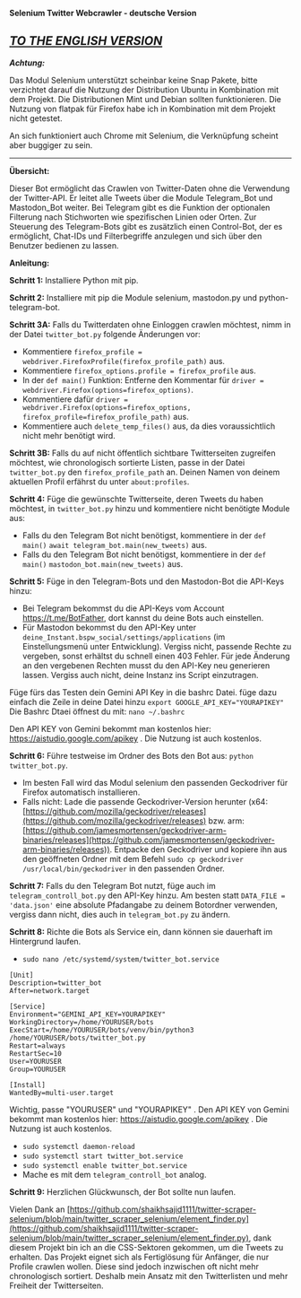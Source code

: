 **Selenium Twitter Webcrawler - deutsche Version**

 ***[TO THE ENGLISH VERSION](https://github.com/Sam4000der2/selenium_twitter_Webcrawler_en)***
---

***Achtung:***

Das Modul Selenium unterstützt scheinbar keine Snap Pakete, bitte verzichtet darauf die Nutzung der Distribution Ubuntu in Kombination mit dem Projekt. Die Distributionen Mint und Debian sollten funktionieren. Die Nutzung von flatpak für Firefox habe ich in Kombination mit dem Projekt nicht getestet.

An sich funktioniert auch Chrome mit Selenium, die Verknüpfung scheint aber buggiger zu sein.

---

**Übersicht:**

Dieser Bot ermöglicht das Crawlen von Twitter-Daten ohne die Verwendung der Twitter-API. Er leitet alle Tweets über die Module Telegram_Bot und Mastodon_Bot weiter. Bei Telegram gibt es die Funktion der optionalen Filterung nach Stichworten wie spezifischen Linien oder Orten. Zur Steuerung des Telegram-Bots gibt es zusätzlich einen Control-Bot, der es ermöglicht, Chat-IDs und Filterbegriffe anzulegen und sich über den Benutzer bedienen zu lassen.

**Anleitung:**

**Schritt 1:** Installiere Python mit pip.

**Schritt 2:** Installiere mit pip die Module selenium, mastodon.py und python-telegram-bot.

**Schritt 3A:** Falls du Twitterdaten ohne Einloggen crawlen möchtest, nimm in der Datei `twitter_bot.py` folgende Änderungen vor:

- Kommentiere `firefox_profile = webdriver.FirefoxProfile(firefox_profile_path)` aus.
- Kommentiere `firefox_options.profile = firefox_profile` aus.
- In der `def main()` Funktion: Entferne den Kommentar für `driver = webdriver.Firefox(options=firefox_options)`.
- Kommentiere dafür `driver = webdriver.Firefox(options=firefox_options, firefox_profile=firefox_profile_path)` aus.
- Kommentiere auch `delete_temp_files()` aus, da dies voraussichtlich nicht mehr benötigt wird.

**Schritt 3B:** Falls du auf nicht öffentlich sichtbare Twitterseiten zugreifen möchtest, wie chronologisch sortierte Listen, passe in der Datei `twitter_bot.py` den `firefox_profile_path` an. Deinen Namen von deinem aktuellen Profil erfährst du unter `about:profiles`.

**Schritt 4:** Füge die gewünschte Twitterseite, deren Tweets du haben möchtest, in `twitter_bot.py` hinzu und kommentiere nicht benötigte Module aus:

- Falls du den Telegram Bot nicht benötigst, kommentiere in der `def main()` `await telegram_bot.main(new_tweets)` aus.
- Falls du den Telegram Bot nicht benötigst, kommentiere in der `def main()` `mastodon_bot.main(new_tweets)` aus.

**Schritt 5:** Füge in den Telegram-Bots und den Mastodon-Bot die API-Keys hinzu:

- Bei Telegram bekommst du die API-Keys vom Account https://t.me/BotFather, dort kannst du deine Bots auch einstellen.
- Für Mastodon bekommst du den API-Key unter `deine_Instant.bspw_social/settings/applications` (im Einstellungsmenü unter Entwicklung). Vergiss nicht, passende Rechte zu vergeben, sonst erhältst du schnell einen 403 Fehler. Für jede Änderung an den vergebenen Rechten musst du den API-Key neu generieren lassen. Vergiss auch nicht, deine Instanz ins Script einzutragen.

Füge fürs das Testen dein Gemini API Key in die bashrc Datei.
füge dazu einfach die Zeile in deine Datei hinzu
`export GOOGLE_API_KEY="YOURAPIKEY"`
Die Bashrc Dtaei öffnest du mit:
`nano ~/.bashrc`

Den API KEY von Gemini bekommt man kostenlos hier: https://aistudio.google.com/apikey . Die Nutzung ist auch kostenlos. 

**Schritt 6:** Führe testweise im Ordner des Bots den Bot aus: `python twitter_bot.py`.

- Im besten Fall wird das Modul selenium den passenden Geckodriver für Firefox automatisch installieren.
- Falls nicht: Lade die passende Geckodriver-Version herunter (x64: [https://github.com/mozilla/geckodriver/releases](https://github.com/mozilla/geckodriver/releases) bzw. arm: [https://github.com/jamesmortensen/geckodriver-arm-binaries/releases](https://github.com/jamesmortensen/geckodriver-arm-binaries/releases)). Entpacke den Geckodriver und kopiere ihn aus den geöffneten Ordner mit dem Befehl `sudo cp geckodriver /usr/local/bin/geckodriver` in den passenden Ordner.

**Schritt 7:** Falls du den Telegram Bot nutzt, füge auch im `telegram_controll_bot.py` den API-Key hinzu. Am besten statt `DATA_FILE = 'data.json'` eine absolute Pfadangabe zu deinem Botordner verwenden, vergiss dann nicht, dies auch in `telegram_bot.py` zu ändern.

**Schritt 8:** Richte die Bots als Service ein, dann können sie dauerhaft im Hintergrund laufen.

- `sudo nano /etc/systemd/system/twitter_bot.service`

```plaintext
[Unit]
Description=twitter_bot
After=network.target

[Service]
Environment="GEMINI_API_KEY=YOURAPIKEY"
WorkingDirectory=/home/YOURUSER/bots
ExecStart=/home/YOURUSER/bots/venv/bin/python3 /home/YOURUSER/bots/twitter_bot.py
Restart=always
RestartSec=10
User=YOURUSER
Group=YOURUSER

[Install]
WantedBy=multi-user.target
```
Wichtig, passe "YOURUSER" und "YOURAPIKEY" . Den API KEY von Gemini bekommt man kostenlos hier: https://aistudio.google.com/apikey . Die Nutzung ist auch kostenlos. 
- `sudo systemctl daemon-reload`
- `sudo systemctl start twitter_bot.service`
- `sudo systemctl enable twitter_bot.service`
- Mache es mit dem `telegram_controll_bot` analog.

**Schritt 9:** Herzlichen Glückwunsch, der Bot sollte nun laufen.

Vielen Dank an [https://github.com/shaikhsajid1111/twitter-scraper-selenium/blob/main/twitter_scraper_selenium/element_finder.py](https://github.com/shaikhsajid1111/twitter-scraper-selenium/blob/main/twitter_scraper_selenium/element_finder.py), dank diesem Projekt bin ich an die CSS-Sektoren gekommen, um die Tweets zu erhalten. Das Projekt eignet sich als Fertiglösung für Anfänger, die nur Profile crawlen wollen. Diese sind jedoch inzwischen oft nicht mehr chronologisch sortiert. Deshalb mein Ansatz mit den Twitterlisten und mehr Freiheit der Twitterseiten.
